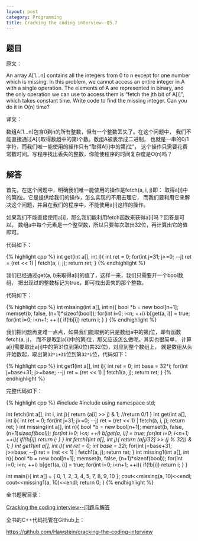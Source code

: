 ```yaml
---
layout: post
category: Programming
title: Cracking the coding interview--Q5.7
---
```


## 题目

原文：

An array A[1...n] contains all the integers from 0 to n except for 
one number which is missing. In this problem, we cannot access an 
entire integer in A with a single operation. The elements of A are 
represented in binary, and the only operation we can use to access 
them is “fetch the jth bit of A[i]”, which takes constant time. Write 
code to find the missing integer. Can you do it in O(n) time?

译文：

数组A[1...n]包含0到n的所有整数，但有一个整数丢失了。在这个问题中，
我们不能直接通过A[i]取得数组中的第i个数。数组A被表示成二进制，
也就是一串的0/1字符，而我们唯一能使用的操作只有“取得A[i]中的第j位”，
这个操作只需要花费常数时间。写程序找出丢失的整数，你能使程序的时间复杂度是O(n)吗？

## 解答

首先，在这个问题中，明确我们唯一能使用的操作是fetch(a, i, j)即：
取得a[i]中的第j位。它是提供给我们的操作，怎么实现的不用去理它，
而我们要利用它来解决这个问题，并且在我们的程序中，不能使用a[i]这样的操作。

如果我们不能直接使用a[i]，那么我们能利用fetch函数来获得a[i]吗？回答是可以。
数组a中每个元素是一个整型数，所以只要每次取出32位，再计算出它的值即可。

代码如下：

{% highlight cpp %}
int get(int a[], int i){
    int ret = 0;
    for(int j=31; j>=0; --j)
        ret = (ret << 1) | fetch(a, i, j);
    return ret;
}
{% endhighlight %}

我们已经通过get(a, i)来取得a[i]的值了，这样一来，我们只需要开一个bool数组，
把出现过的整数标记为true，即可找出丢失的那个整数。

代码如下：

{% highlight cpp %}
int missing(int a[], int n){
    bool *b = new bool[n+1];
    memset(b, false, (n+1)*sizeof(bool));
    for(int i=0; i<n; ++i)
        b[get(a, i)] = true;
    for(int i=0; i<n+1; ++i){
        if(!b[i]) return i;
    }
}
{% endhighlight %}

我们把问题再变难一点点，如果我们能取到的只是数组a中的第j位，即有函数fetch(a, j)，
而不是取到a[i]中的第j位，那又应该怎么做呢。其实也很简单，
计算a[i]需要取出a[i]中的第31位到第0位(共32位)，对应到整个数组上，
就是数组从头开始数起，取出第`32*i+31`位到第`32*i`位，代码如下：

{% highlight cpp %}
int get1(int a[], int i){
    int ret = 0;
    int base = 32*i;
    for(int j=base+31; j>=base; --j)
        ret = (ret << 1) | fetch1(a, j);
    return ret;
}
{% endhighlight %}

完整代码如下：

{% highlight cpp %}
#include <iostream>
#include <cstring>
using namespace std;

int fetch(int a[], int i, int j){
    return (a[i] >> j) & 1;  //return 0/1
}
int get(int a[], int i){
    int ret = 0;
    for(int j=31; j>=0; --j)
        ret = (ret << 1) | fetch(a, i, j);
    return ret;
}
int missing(int a[], int n){
    bool *b = new bool[n+1];
    memset(b, false, (n+1)*sizeof(bool));
    for(int i=0; i<n; ++i)
        b[get(a, i)] = true;
    for(int i=0; i<n+1; ++i){
        if(!b[i]) return i;
    }
}
int fetch1(int a[], int j){
    return (a[j/32] >> (j % 32)) & 1;
}
int get1(int a[], int i){
    int ret = 0;
    int base = 32*i;
    for(int j=base+31; j>=base; --j)
        ret = (ret << 1) | fetch1(a, j);
    return ret;
}
int missing1(int a[], int n){
    bool *b = new bool[n+1];
    memset(b, false, (n+1)*sizeof(bool));
    for(int i=0; i<n; ++i)
        b[get1(a, i)] = true;
    for(int i=0; i<n+1; ++i){
        if(!b[i]) return i;
    }
}

int main(){
    int a[] = {
        0, 1, 2, 3, 4, 5, 7, 8, 9, 10
    };
    cout<<missing(a, 10)<<endl;
    cout<<missing1(a, 10)<<endl;
    return 0;
}
{% endhighlight %}

全书题解目录：

[Cracking the coding interview--问题与解答](/posts/ctci-solutions-contents.html)

全书的C++代码托管在Github上：

<https://github.com/Hawstein/cracking-the-coding-interview>
